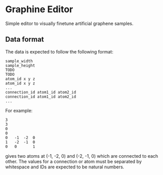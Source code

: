 # Graphine Editor
Simple editor to visually finetune artificial graphene samples.

## Data format
The data is expected to follow the following format:
```
sample_width
sample_height
TODO
TODO
atom_id x y z
atom_id x y z
...
connection_id atom1_id atom2_id
connection_id atom1_id atom2_id
...
```
For example:
```
3
3
0
0
0	-1	-2	0
1	-2	-1	0
0	0       1
```
gives two atoms at (-1, -2, 0) and (-2, -1, 0) which are connected to each other.
The values for a connection or atom must be separated by whitespace and IDs are expected to be natural numbers.
